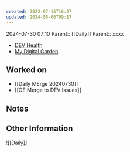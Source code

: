 ```yaml
---
created: 2022-07-15T16:27
updated: 2024-08-06T09:17
---
```

2024-07-30 07:10
Parent:: [[Daily]] 
Parent:: xxxx

- [DEV Health](https://health-configdev.mixtelematics.com/public/mapshow.htm?id=2001&mapid=1A35514B-E08F-4B7C-90B8-CD1774AE8CA3)
- [My Digital Garden](https://my-digital-garden-ten-inky.vercel.app/)

## Worked on

- [[Daily MErge 20240730]]
- [[OE Merge to DEV Issues]]

## Notes



## Other Information

![[Daily]]
